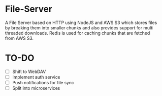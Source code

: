 # File-Server
A File Server based on HTTP using NodeJS and AWS S3 which stores files by breaking them into smaller chunks and also provides support for multi threaded downloads. Redis is used for caching chunks that are fetched from AWS S3.

# TO-DO
- [ ] Shift to WebDAV
- [ ] Implement auth service
- [ ] Push notifications for file sync
- [ ] Split into microservices
